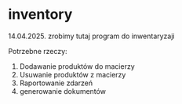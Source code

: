 # inventory
14.04.2025. 
zrobimy tutaj program do inwentaryzaji

Potrzebne rzeczy:
1. Dodawanie produktów do macierzy
2. Usuwanie produktów z macierzy
3. Raportowanie zdarzeń
4. generowanie dokumentów
